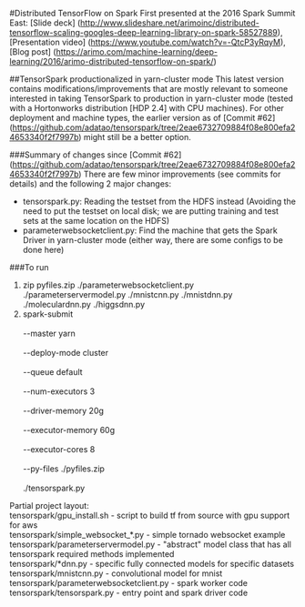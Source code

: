 #Distributed TensorFlow on Spark 
First presented at the 2016 Spark Summit East: [Slide deck] (http://www.slideshare.net/arimoinc/distributed-tensorflow-scaling-googles-deep-learning-library-on-spark-58527889), [Presentation video] (https://www.youtube.com/watch?v=-QtcP3yRqyM), [Blog post] (https://arimo.com/machine-learning/deep-learning/2016/arimo-distributed-tensorflow-on-spark/)

##TensorSpark productionalized in yarn-cluster mode
This latest version contains modifications/improvements that are mostly relevant to someone interested in taking TensorSpark to production in yarn-cluster mode (tested with a Hortonworks distribution [HDP 2.4] with CPU machines). For other deployment and machine types, the earlier version as of [Commit #62] (https://github.com/adatao/tensorspark/tree/2eae6732709884f08e800efa24653340f2f7997b) might still be a better option.

###Summary of changes since [Commit #62] (https://github.com/adatao/tensorspark/tree/2eae6732709884f08e800efa24653340f2f7997b)
There are few minor improvements (see commits for details) and the following 2 major changes:
* tensorspark.py: Reading the testset from the HDFS instead (Avoiding the need to put the testset on local disk; we are putting training and test sets at the same location on the HDFS)
* parameterwebsocketclient.py: Find the machine that gets the Spark Driver in yarn-cluster mode (either way, there are some configs to be done here)

###To run
1. zip pyfiles.zip ./parameterwebsocketclient.py ./parameterservermodel.py ./mnistcnn.py ./mnistdnn.py ./moleculardnn.py ./higgsdnn.py
2. spark-submit \
<br />--master yarn \
<br />--deploy-mode cluster \
<br />--queue default \
<br />--num-executors 3 \
<br />--driver-memory 20g \
<br />--executor-memory 60g \
<br />--executor-cores 8 \
<br />--py-files ./pyfiles.zip \
<br />./tensorspark.py

Partial project layout:
<br>tensorspark/gpu_install.sh - script to build tf from source with gpu support for aws
<br>tensorspark/simple_websocket_*.py - simple tornado websocket example
<br>tensorspark/parameterservermodel.py - "abstract" model class that has all tensorspark required methods implemented
<br>tensorspark/*dnn.py - specific fully connected models for specific datasets
<br>tensorspark/mnistcnn.py - convolutional model for mnist
<br>tensorspark/parameterwebsocketclient.py - spark worker code
<br>tensorspark/tensorspark.py - entry point and spark driver code
